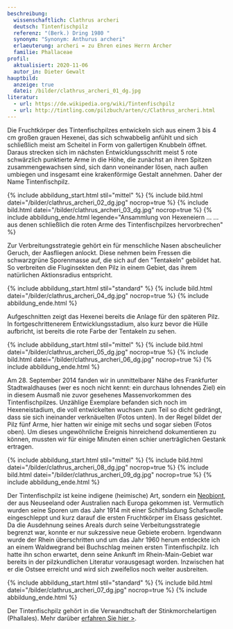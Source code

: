 ```yaml
---
beschreibung:
  wissenschaftlich: Clathrus archeri
  deutsch: Tintenfischpilz
  referenz: "(Berk.) Dring 1980 "
  synonym: "Synonym: Anthurus archeri"
  erlaeuterung: archeri = zu Ehren eines Herrn Archer
  familie: Phallaceae
profil:
  aktualisiert: 2020-11-06
  autor_in: Dieter Gewalt
hauptbild:
  anzeige: true
  datei: /bilder/clathrus_archeri_01_dg.jpg
literatur:
  - url: https://de.wikipedia.org/wiki/Tintenfischpilz
  - url: http://tintling.com/pilzbuch/arten/c/Clathrus_archeri.html
---
```

Die Fruchtkörper des Tintenfischpilzes entwickeln sich aus einem 3 bis 4 cm großen grauen Hexenei, das sich schwabbelig anfühlt und sich schließlich meist am Scheitel in Form von gallertigen Knubbeln öffnet. Daraus strecken sich im nächsten Entwicklungsschritt meist 5 rote schwärzlich punktierte Arme in die Höhe, die zunächst an ihren Spitzen zusammengewachsen sind, sich dann voneinander lösen, nach außen umbiegen und insgesamt eine krakenförmige Gestalt annehmen. Daher der Name Tintenfischpilz.

{% include abbildung_start.html stil="mittel" %}
{% include bild.html datei="/bilder/clathrus_archeri_02_dg.jpg" nocrop=true %}
{% include bild.html datei="/bilder/clathrus_archeri_03_dg.jpg" nocrop=true %}
{% include abbildung_ende.html legende="Ansammlung von Hexeneiern  ... ... aus denen schließlich die roten Arme des Tintenfischpilzes hervorbrechen" %}

Zur Verbreitungsstrategie gehört ein für menschliche Nasen abscheulicher Geruch, der Aasfliegen anlockt. Diese nehmen beim Fressen die schwarzgrüne Sporenmasse auf, die sich auf den "Tentakeln" gebildet hat. So verbreiten die Fluginsekten den Pilz in einem Gebiet, das ihrem natürlichen Aktionsradius entspricht.

{% include abbildung_start.html stil="standard" %}
{% include bild.html datei="/bilder/clathrus_archeri_04_dg.jpg" nocrop=true %}
{% include abbildung_ende.html %}

Aufgeschnitten zeigt das Hexenei bereits die Anlage für den späteren Pilz. In fortgeschrittenerem Entwicklungsstadium, also kurz bevor die Hülle aufbricht, ist bereits die rote Farbe der Tentakeln zu sehen.

{% include abbildung_start.html stil="mittel" %}
{% include bild.html datei="/bilder/clathrus_archeri_05_dg.jpg" nocrop=true %}
{% include bild.html datei="/bilder/clathrus_archeri_06_dg.jpg" nocrop=true %}
{% include abbildung_ende.html %}

Am 28. September 2014 fanden wir in unmittelbarer Nähe des Frankfurter Stadtwaldhauses (wer es noch nicht kennt: ein durchaus lohnendes Ziel) ein in diesem Ausmaß nie zuvor gesehenes Massenvorkommen des Tintenfischpilzes. Unzählige Exemplare befanden sich noch im Hexeneistadium, die voll entwickelten wuchsen zum Teil so dicht gedrängt, dass sie sich ineinander verknäuelten (Fotos unten). In der Regel bildet der Pilz fünf Arme, hier hatten wir einige mit sechs und sogar sieben (Fotos oben). Um dieses ungewöhnliche Ereignis hinreichend dokumentieren zu können, mussten wir für einige Minuten einen schier unerträglichen Gestank ertragen.

{% include abbildung_start.html stil="mittel" %}
{% include bild.html datei="/bilder/clathrus_archeri_08_dg.jpg" nocrop=true %}
{% include bild.html datei="/bilder/clathrus_archeri_09_dg.jpg" nocrop=true %}
{% include abbildung_ende.html %}

Der Tintenfischpilz ist keine indigene (heimische) Art, sondern ein [Neobiont](Neophyt "Glossar"), der aus Neuseeland oder Australien nach Europa gekommen ist. Vermutlich wurden seine Sporen um das Jahr 1914 mit einer Schiffsladung Schafswolle eingeschleppt und kurz darauf die ersten Fruchtkörper im Elsass gesichtet. Da die Ausdehnung seines Areals durch seine Verbeitungsstrategie begrenzt war, konnte er nur sukzessive neue Gebiete erobern. Irgendwann wurde der Rhein überschritten und um das Jahr 1960 herum entdeckte ich an einem Waldwegrand bei Buchschlag meinen ersten Tintenfischpilz. Ich hatte ihn schon erwartet, denn seine Ankunft im Rhein-Main-Gebiet war bereits in der pilzkundlichen Literatur vorausgesagt worden. Inzwischen hat er die Ostsee erreicht und wird sich zweifellos noch weiter ausbreiten.

{% include abbildung_start.html stil="standard" %}
{% include bild.html datei="/bilder/clathrus_archeri_07_dg.jpg" nocrop=true %}
{% include abbildung_ende.html %}

Der Tintenfischpilz gehört in die Verwandtschaft der Stinkmorchelartigen (Phallales). Mehr darüber [erfahren Sie hier >](/verwandt/die-stinkmorchelarten-phallales).
